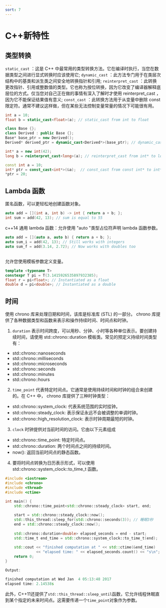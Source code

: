 ```yaml
---
sort: 7
---
```


# C++新特性

## 类型转换

`static_cast` ：这是 C++ 中最常用的类型转换方法。它在编译时执行，当您在数据类型之间进行显式转换时应该使用它;
`dynamic_cast` ：此方法专门用于在类层次结构中的基类和派生类之间安全地转换指针和引用;
`reinterpret_cast` ：此转换更改指针、引用或整数值的类型。它也称为按位转换，因为它改变了编译器解释底层位的方式。仅当您对自己正在做的事情有深入了解时才使用 reinterpret_cast ，因为它不能保证结果值有意义;
`const_cast` ：此转换方法用于从变量中删除 const 限定符。通常不建议这样做，但在某些无法控制变量常量的情况下可能很有用。
```c++
int a = 10;
float b = static_cast<float>(a); // static_cast from int to float

class Base {};
class Derived : public Base {};
Base* base_ptr = new Derived();
Derived* derived_ptr = dynamic_cast<Derived*>(base_ptr); // dynamic_cast from Base* to Derived*

int* a = new int(42);
long b = reinterpret_cast<long>(a); // reinterpret_cast from int* to long

const int a = 10;
int* ptr = const_cast<int*>(&a);  // const_cast from const int* to int*
*ptr = 20;
```

## Lambda 函数

匿名函数，可以更轻松地创建函数对象。

```c++
auto add = [](int a, int b) -> int { return a + b; };
int sum = add(42, 13); // sum is equal to 55
```

c++14 通用 lambda 函数：允许使用 "auto "类型占位符声明 lambda 函数参数。
```c++
auto add = [](auto a, auto b) { return a + b; };
auto sum_i = add(42, 13); // Still works with integers
auto sum_f = add(3.14, 2.72); // Now works with doubles too
```

## 

允许您使用模板参数定义变量。
```c++
template <typename T>
constexpr T pi = T(3.1415926535897932385);
float r = pi<float>; // Instantiated as a float
double d = pi<double>; // Instantiated as a double
```

## 时间

使用 chrono 库来处理日期和时间，该库是标准库 (STL) 的一部分。 chrono 库提供了各种数据类型和函数来表示和操作持续时间、时间点和时钟。

1. `duration` 表示时间跨度，可以用秒、分钟、小时等各种单位表示。要创建持续时间，请使用 std::chrono::duration 模板类。常见的预定义持续时间类型有：
- std::chrono::nanoseconds
- std::chrono::milliseconds
- std::chrono::microseconds
- std::chrono::seconds
- std::chrono::minutes
- std::chrono::hours

2. `time_point` 代表特定时间点。它通常是使用持续时间和时钟的组合来创建的。在 C++ 中， chrono 库提供了三种时钟类型：
- std::chrono::system_clock: 代表系统范围的实时挂钟。
- std::chrono::steady_clock: 表示保证永远不会被调整的单调时钟。
- std::chrono::high_resolution_clock: 表示时钟周期最短的时钟。

3. `clock` 时钟提供对当前时间的访问。它由以下元素组成
- std::chrono::time_point: 特定时间点。
- std::chrono::duration: 两个时间点之间的持续时间。
- now(): 返回当前时间点的静态函数。

4. 要将时间点转换为日历表示形式，可以使用 std::chrono::system_clock::to_time_t 函数。

```c++
#include <iostream>
#include <chrono>
#include <thread>
#include <ctime>

int main() {
    std::chrono::time_point<std::chrono::steady_clock> start, end;
 
    start = std::chrono::steady_clock::now();
    std::this_thread::sleep_for(std::chrono::seconds(3)); // 睡眠3秒
    end = std::chrono::steady_clock::now();
 
    std::chrono::duration<double> elapsed_seconds = end - start;
    std::time_t end_time = std::chrono::system_clock::to_time_t(end);
 
    std::cout << "finished computation at " << std::ctime(&end_time)
              << "elapsed time: " << elapsed_seconds.count() << "s\n";
    return 0;
}

Output:

finished computation at Wed Jan  4 05:13:48 2017
elapsed time: 2.14538s
```

此外，C++11还提供了`std::this_thread::sleep_until`函数，它允许线程休眠直到某个指定的未来时间点。这需要传递一个`time_point`对象作为参数。
